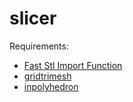 # slicer
Requirements:
- [Fast Stl Import Function](https://www.mathworks.com/matlabcentral/fileexchange/30923-fast-stl-import-function)
- [gridtrimesh](https://www.mathworks.com/matlabcentral/fileexchange/14646-gridtrimesh)
- [inpolyhedron](https://www.mathworks.com/matlabcentral/fileexchange/37856-inpolyhedron-are-points-inside-a-triangulated-volume)
